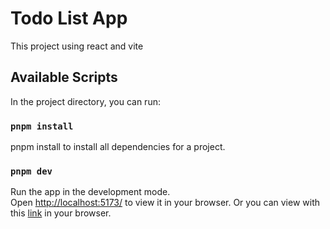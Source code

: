 # Todo List App

This project using react and vite

## Available Scripts

In the project directory, you can run:

### `pnpm install`

pnpm install to install all dependencies for a project.

### `pnpm dev`

Run the app in the development mode.\
Open [http://localhost:5173/](http://localhost:5173/) to view it in your browser.
Or you can view with this [link](todo-list-five-kappa-52.vercel.app) in your browser.
